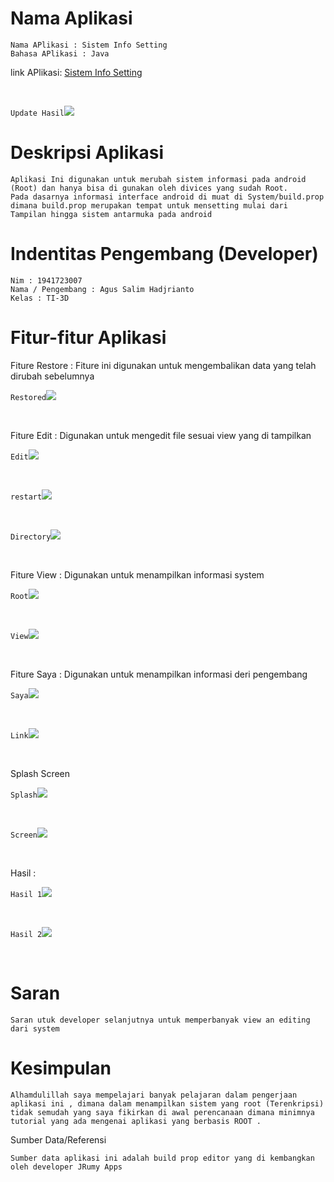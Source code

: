 # Nama Aplikasi

    Nama APlikasi : Sistem Info Setting
    Bahasa APlikasi : Java

 link APlikasi: [Sistem Info Setting](apk/app-debug-fix.apk)

<br>

`Update Hasil`![](img/h_fix.jpg)



# Deskripsi Aplikasi

    Aplikasi Ini digunakan untuk merubah sistem informasi pada android (Root) dan hanya bisa di gunakan oleh divices yang sudah Root.
    Pada dasarnya informasi interface android di muat di System/build.prop dimana build.prop merupakan tempat untuk mensetting mulai dari Tampilan hingga sistem antarmuka pada android

# Indentitas Pengembang (Developer)

    Nim : 1941723007
    Nama / Pengembang : Agus Salim Hadjrianto
    Kelas : TI-3D

# Fitur-fitur Aplikasi

Fiture Restore : Fiture ini digunakan untuk mengembalikan data yang telah dirubah sebelumnya

`Restored`![](img/restored.png)

<br>

Fiture Edit : Digunakan untuk mengedit file sesuai view yang di tampilkan

`Edit`![](img/edit.png)

<br>

`restart`![](img/restart.png)

<br>

`Directory`![](img/penyimpanan.png)

<br>


Fiture View : Digunakan untuk menampilkan informasi system

`Root`![](img/root.png)

<br>

`View`![](img/sebelum.png)

<br>

Fiture Saya : Digunakan untuk menampilkan informasi deri pengembang

`Saya`![](img/about.png)

<br>

`Link`![](img/link.png)

<br>

Splash Screen 

`Splash`![](img/splash.png)

<br>

`Screen`![](img/splash1.png)

<br>

Hasil : 

`Hasil 1`![](img/hasil.png)

<br>

`Hasil 2`![](img/hasil2.png)

<br>

# Saran

    Saran utuk developer selanjutnya untuk memperbanyak view an editing dari system

# Kesimpulan

    Alhamdulillah saya mempelajari banyak pelajaran dalam pengerjaan aplikasi ini , dimana dalam menampilkan sistem yang root (Terenkripsi) tidak semudah yang saya fikirkan di awal perencanaan dimana minimnya tutorial yang ada mengenai aplikasi yang berbasis ROOT . 

Sumber Data/Referensi

    Sumber data aplikasi ini adalah build prop editor yang di kembangkan oleh developer JRumy Apps